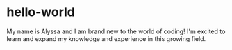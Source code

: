 # hello-world
My name is Alyssa and I am brand new to the world of coding!
I'm excited to learn and expand my knowledge and experience in this growing field. 
